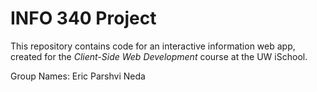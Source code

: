 # INFO 340 Project

This repository contains code for an interactive information web app, created for the _Client-Side Web Development_ course at the UW iSchool.

Group Names:
Eric 
Parshvi
Neda